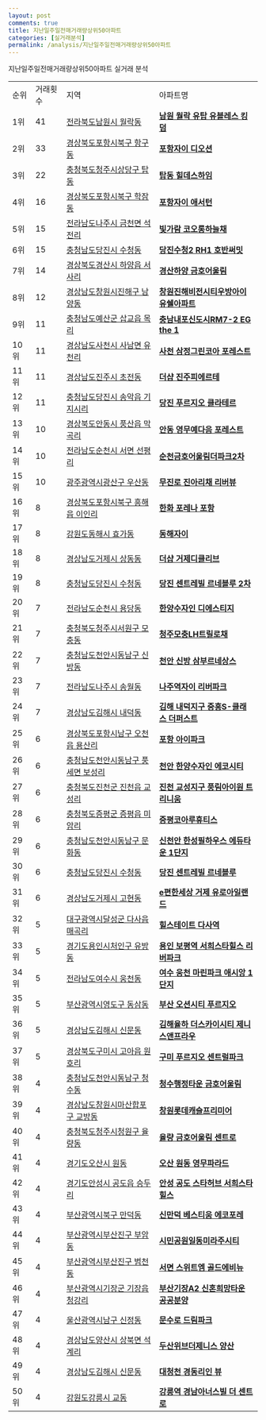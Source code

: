 ```yaml
---
layout: post
comments: true
title: 지난일주일전매거래량상위50아파트
categories: [실거래분석]
permalink: /analysis/지난일주일전매거래량상위50아파트
---
```


지난일주일전매거래량상위50아파트 실거래 분석

<table>
  <tr>
    <td>순위</td>
    <td>거래횟수</td>
    <td>지역</td>
    <td>아파트명</td>
  </tr>

  <tr>
    <td>1위</td>
    <td>41</td>
    <td><a href="/apt/전라북도남원시월락동">전라북도남원시 월락동</a></td>
    <td colspan="4" style="font-weight: bold;"><a href="https://search.naver.com/search.naver?query=월락동 남원 월락 유탑 유블레스 킹덤">남원 월락 유탑 유블레스 킹덤</a></td>
  </tr>

  <tr>
    <td>2위</td>
    <td>33</td>
    <td><a href="/apt/경상북도포항시북구항구동">경상북도포항시북구 항구동</a></td>
    <td colspan="4" style="font-weight: bold;"><a href="https://search.naver.com/search.naver?query=항구동 포항자이 디오션">포항자이 디오션</a></td>
  </tr>

  <tr>
    <td>3위</td>
    <td>22</td>
    <td><a href="/apt/충청북도청주시상당구탑동">충청북도청주시상당구 탑동</a></td>
    <td colspan="4" style="font-weight: bold;"><a href="https://search.naver.com/search.naver?query=탑동 탑동 힐데스하임">탑동 힐데스하임</a></td>
  </tr>

  <tr>
    <td>4위</td>
    <td>16</td>
    <td><a href="/apt/경상북도포항시북구학잠동">경상북도포항시북구 학잠동</a></td>
    <td colspan="4" style="font-weight: bold;"><a href="https://search.naver.com/search.naver?query=학잠동 포항자이 애서턴">포항자이 애서턴</a></td>
  </tr>

  <tr>
    <td>5위</td>
    <td>15</td>
    <td><a href="/apt/전라남도나주시금천면 석전리">전라남도나주시 금천면 석전리</a></td>
    <td colspan="4" style="font-weight: bold;"><a href="https://search.naver.com/search.naver?query=금천면 석전리 빛가람 코오롱하늘채">빛가람 코오롱하늘채</a></td>
  </tr>

  <tr>
    <td>6위</td>
    <td>15</td>
    <td><a href="/apt/충청남도당진시수청동">충청남도당진시 수청동</a></td>
    <td colspan="4" style="font-weight: bold;"><a href="https://search.naver.com/search.naver?query=수청동 당진수청2 RH1 호반써밋">당진수청2 RH1 호반써밋</a></td>
  </tr>

  <tr>
    <td>7위</td>
    <td>14</td>
    <td><a href="/apt/경상북도경산시하양읍 서사리">경상북도경산시 하양읍 서사리</a></td>
    <td colspan="4" style="font-weight: bold;"><a href="https://search.naver.com/search.naver?query=하양읍 서사리 경산하양 금호어울림">경산하양 금호어울림</a></td>
  </tr>

  <tr>
    <td>8위</td>
    <td>12</td>
    <td><a href="/apt/경상남도창원시진해구남양동">경상남도창원시진해구 남양동</a></td>
    <td colspan="4" style="font-weight: bold;"><a href="https://search.naver.com/search.naver?query=남양동 창원진해비전시티우방아이유쉘아파트">창원진해비전시티우방아이유쉘아파트</a></td>
  </tr>

  <tr>
    <td>9위</td>
    <td>11</td>
    <td><a href="/apt/충청남도예산군삽교읍 목리">충청남도예산군 삽교읍 목리</a></td>
    <td colspan="4" style="font-weight: bold;"><a href="https://search.naver.com/search.naver?query=삽교읍 목리 충남내포신도시RM7-2 EG the 1">충남내포신도시RM7-2 EG the 1</a></td>
  </tr>

  <tr>
    <td>10위</td>
    <td>11</td>
    <td><a href="/apt/경상남도사천시사남면 유천리">경상남도사천시 사남면 유천리</a></td>
    <td colspan="4" style="font-weight: bold;"><a href="https://search.naver.com/search.naver?query=사남면 유천리 사천 삼정그린코아 포레스트">사천 삼정그린코아 포레스트</a></td>
  </tr>

  <tr>
    <td>11위</td>
    <td>11</td>
    <td><a href="/apt/경상남도진주시초전동">경상남도진주시 초전동</a></td>
    <td colspan="4" style="font-weight: bold;"><a href="https://search.naver.com/search.naver?query=초전동 더샵 진주피에르테">더샵 진주피에르테</a></td>
  </tr>

  <tr>
    <td>12위</td>
    <td>11</td>
    <td><a href="/apt/충청남도당진시송악읍 기지시리">충청남도당진시 송악읍 기지시리</a></td>
    <td colspan="4" style="font-weight: bold;"><a href="https://search.naver.com/search.naver?query=송악읍 기지시리 당진 푸르지오 클라테르">당진 푸르지오 클라테르</a></td>
  </tr>

  <tr>
    <td>13위</td>
    <td>10</td>
    <td><a href="/apt/경상북도안동시풍산읍 막곡리">경상북도안동시 풍산읍 막곡리</a></td>
    <td colspan="4" style="font-weight: bold;"><a href="https://search.naver.com/search.naver?query=풍산읍 막곡리 안동 영무예다음 포레스트">안동 영무예다음 포레스트</a></td>
  </tr>

  <tr>
    <td>14위</td>
    <td>10</td>
    <td><a href="/apt/전라남도순천시서면 선평리">전라남도순천시 서면 선평리</a></td>
    <td colspan="4" style="font-weight: bold;"><a href="https://search.naver.com/search.naver?query=서면 선평리 순천금호어울림더파크2차">순천금호어울림더파크2차</a></td>
  </tr>

  <tr>
    <td>15위</td>
    <td>10</td>
    <td><a href="/apt/광주광역시광산구우산동">광주광역시광산구 우산동</a></td>
    <td colspan="4" style="font-weight: bold;"><a href="https://search.naver.com/search.naver?query=우산동 무진로 진아리채 리버뷰">무진로 진아리채 리버뷰</a></td>
  </tr>

  <tr>
    <td>16위</td>
    <td>8</td>
    <td><a href="/apt/경상북도포항시북구흥해읍 이인리">경상북도포항시북구 흥해읍 이인리</a></td>
    <td colspan="4" style="font-weight: bold;"><a href="https://search.naver.com/search.naver?query=흥해읍 이인리 한화 포레나 포항">한화 포레나 포항</a></td>
  </tr>

  <tr>
    <td>17위</td>
    <td>8</td>
    <td><a href="/apt/강원도동해시효가동">강원도동해시 효가동</a></td>
    <td colspan="4" style="font-weight: bold;"><a href="https://search.naver.com/search.naver?query=효가동 동해자이">동해자이</a></td>
  </tr>

  <tr>
    <td>18위</td>
    <td>8</td>
    <td><a href="/apt/경상남도거제시상동동">경상남도거제시 상동동</a></td>
    <td colspan="4" style="font-weight: bold;"><a href="https://search.naver.com/search.naver?query=상동동 더샵 거제디클리브">더샵 거제디클리브</a></td>
  </tr>

  <tr>
    <td>19위</td>
    <td>8</td>
    <td><a href="/apt/충청남도당진시수청동">충청남도당진시 수청동</a></td>
    <td colspan="4" style="font-weight: bold;"><a href="https://search.naver.com/search.naver?query=수청동 당진 센트레빌 르네블루 2차">당진 센트레빌 르네블루 2차</a></td>
  </tr>

  <tr>
    <td>20위</td>
    <td>7</td>
    <td><a href="/apt/전라남도순천시용당동">전라남도순천시 용당동</a></td>
    <td colspan="4" style="font-weight: bold;"><a href="https://search.naver.com/search.naver?query=용당동 한양수자인 디에스티지">한양수자인 디에스티지</a></td>
  </tr>

  <tr>
    <td>21위</td>
    <td>7</td>
    <td><a href="/apt/충청북도청주시서원구모충동">충청북도청주시서원구 모충동</a></td>
    <td colspan="4" style="font-weight: bold;"><a href="https://search.naver.com/search.naver?query=모충동 청주모충LH트릴로채">청주모충LH트릴로채</a></td>
  </tr>

  <tr>
    <td>22위</td>
    <td>7</td>
    <td><a href="/apt/충청남도천안시동남구신방동">충청남도천안시동남구 신방동</a></td>
    <td colspan="4" style="font-weight: bold;"><a href="https://search.naver.com/search.naver?query=신방동 천안 신방 삼부르네상스">천안 신방 삼부르네상스</a></td>
  </tr>

  <tr>
    <td>23위</td>
    <td>7</td>
    <td><a href="/apt/전라남도나주시송월동">전라남도나주시 송월동</a></td>
    <td colspan="4" style="font-weight: bold;"><a href="https://search.naver.com/search.naver?query=송월동 나주역자이 리버파크">나주역자이 리버파크</a></td>
  </tr>

  <tr>
    <td>24위</td>
    <td>7</td>
    <td><a href="/apt/경상남도김해시내덕동">경상남도김해시 내덕동</a></td>
    <td colspan="4" style="font-weight: bold;"><a href="https://search.naver.com/search.naver?query=내덕동 김해 내덕지구 중흥S-클래스 더퍼스트">김해 내덕지구 중흥S-클래스 더퍼스트</a></td>
  </tr>

  <tr>
    <td>25위</td>
    <td>6</td>
    <td><a href="/apt/경상북도포항시남구오천읍 용산리">경상북도포항시남구 오천읍 용산리</a></td>
    <td colspan="4" style="font-weight: bold;"><a href="https://search.naver.com/search.naver?query=오천읍 용산리 포항 아이파크">포항 아이파크</a></td>
  </tr>

  <tr>
    <td>26위</td>
    <td>6</td>
    <td><a href="/apt/충청남도천안시동남구풍세면 보성리">충청남도천안시동남구 풍세면 보성리</a></td>
    <td colspan="4" style="font-weight: bold;"><a href="https://search.naver.com/search.naver?query=풍세면 보성리 천안 한양수자인 에코시티">천안 한양수자인 에코시티</a></td>
  </tr>

  <tr>
    <td>27위</td>
    <td>6</td>
    <td><a href="/apt/충청북도진천군진천읍 교성리">충청북도진천군 진천읍 교성리</a></td>
    <td colspan="4" style="font-weight: bold;"><a href="https://search.naver.com/search.naver?query=진천읍 교성리 진천 교성지구 풍림아이원 트리니움">진천 교성지구 풍림아이원 트리니움</a></td>
  </tr>

  <tr>
    <td>28위</td>
    <td>6</td>
    <td><a href="/apt/충청북도증평군증평읍 미암리">충청북도증평군 증평읍 미암리</a></td>
    <td colspan="4" style="font-weight: bold;"><a href="https://search.naver.com/search.naver?query=증평읍 미암리 증평코아루휴티스">증평코아루휴티스</a></td>
  </tr>

  <tr>
    <td>29위</td>
    <td>6</td>
    <td><a href="/apt/충청남도천안시동남구문화동">충청남도천안시동남구 문화동</a></td>
    <td colspan="4" style="font-weight: bold;"><a href="https://search.naver.com/search.naver?query=문화동 신천안 한성필하우스 에듀타운 1단지">신천안 한성필하우스 에듀타운 1단지</a></td>
  </tr>

  <tr>
    <td>30위</td>
    <td>6</td>
    <td><a href="/apt/충청남도당진시수청동">충청남도당진시 수청동</a></td>
    <td colspan="4" style="font-weight: bold;"><a href="https://search.naver.com/search.naver?query=수청동 당진 센트레빌 르네블루">당진 센트레빌 르네블루</a></td>
  </tr>

  <tr>
    <td>31위</td>
    <td>6</td>
    <td><a href="/apt/경상남도거제시고현동">경상남도거제시 고현동</a></td>
    <td colspan="4" style="font-weight: bold;"><a href="https://search.naver.com/search.naver?query=고현동 e편한세상 거제 유로아일랜드">e편한세상 거제 유로아일랜드</a></td>
  </tr>

  <tr>
    <td>32위</td>
    <td>5</td>
    <td><a href="/apt/대구광역시달성군다사읍 매곡리">대구광역시달성군 다사읍 매곡리</a></td>
    <td colspan="4" style="font-weight: bold;"><a href="https://search.naver.com/search.naver?query=다사읍 매곡리 힐스테이트 다사역">힐스테이트 다사역</a></td>
  </tr>

  <tr>
    <td>33위</td>
    <td>5</td>
    <td><a href="/apt/경기도용인시처인구유방동">경기도용인시처인구 유방동</a></td>
    <td colspan="4" style="font-weight: bold;"><a href="https://search.naver.com/search.naver?query=유방동 용인 보평역 서희스타힐스 리버파크">용인 보평역 서희스타힐스 리버파크</a></td>
  </tr>

  <tr>
    <td>34위</td>
    <td>5</td>
    <td><a href="/apt/전라남도여수시웅천동">전라남도여수시 웅천동</a></td>
    <td colspan="4" style="font-weight: bold;"><a href="https://search.naver.com/search.naver?query=웅천동 여수 웅천 마린파크 애시앙 1단지">여수 웅천 마린파크 애시앙 1단지</a></td>
  </tr>

  <tr>
    <td>35위</td>
    <td>5</td>
    <td><a href="/apt/부산광역시영도구동삼동">부산광역시영도구 동삼동</a></td>
    <td colspan="4" style="font-weight: bold;"><a href="https://search.naver.com/search.naver?query=동삼동 부산 오션시티 푸르지오">부산 오션시티 푸르지오</a></td>
  </tr>

  <tr>
    <td>36위</td>
    <td>5</td>
    <td><a href="/apt/경상남도김해시신문동">경상남도김해시 신문동</a></td>
    <td colspan="4" style="font-weight: bold;"><a href="https://search.naver.com/search.naver?query=신문동 김해율하 더스카이시티 제니스앤프라우">김해율하 더스카이시티 제니스앤프라우</a></td>
  </tr>

  <tr>
    <td>37위</td>
    <td>5</td>
    <td><a href="/apt/경상북도구미시고아읍 원호리">경상북도구미시 고아읍 원호리</a></td>
    <td colspan="4" style="font-weight: bold;"><a href="https://search.naver.com/search.naver?query=고아읍 원호리 구미 푸르지오 센트럴파크">구미 푸르지오 센트럴파크</a></td>
  </tr>

  <tr>
    <td>38위</td>
    <td>4</td>
    <td><a href="/apt/충청남도천안시동남구청수동">충청남도천안시동남구 청수동</a></td>
    <td colspan="4" style="font-weight: bold;"><a href="https://search.naver.com/search.naver?query=청수동 청수행정타운 금호어울림">청수행정타운 금호어울림</a></td>
  </tr>

  <tr>
    <td>39위</td>
    <td>4</td>
    <td><a href="/apt/경상남도창원시마산합포구교방동">경상남도창원시마산합포구 교방동</a></td>
    <td colspan="4" style="font-weight: bold;"><a href="https://search.naver.com/search.naver?query=교방동 창원롯데캐슬프리미어">창원롯데캐슬프리미어</a></td>
  </tr>

  <tr>
    <td>40위</td>
    <td>4</td>
    <td><a href="/apt/충청북도청주시청원구율량동">충청북도청주시청원구 율량동</a></td>
    <td colspan="4" style="font-weight: bold;"><a href="https://search.naver.com/search.naver?query=율량동 율량 금호어울림 센트로">율량 금호어울림 센트로</a></td>
  </tr>

  <tr>
    <td>41위</td>
    <td>4</td>
    <td><a href="/apt/경기도오산시원동">경기도오산시 원동</a></td>
    <td colspan="4" style="font-weight: bold;"><a href="https://search.naver.com/search.naver?query=원동 오산 원동 영무파라드">오산 원동 영무파라드</a></td>
  </tr>

  <tr>
    <td>42위</td>
    <td>4</td>
    <td><a href="/apt/경기도안성시공도읍 승두리">경기도안성시 공도읍 승두리</a></td>
    <td colspan="4" style="font-weight: bold;"><a href="https://search.naver.com/search.naver?query=공도읍 승두리 안성 공도 스타허브 서희스타힐스">안성 공도 스타허브 서희스타힐스</a></td>
  </tr>

  <tr>
    <td>43위</td>
    <td>4</td>
    <td><a href="/apt/부산광역시북구만덕동">부산광역시북구 만덕동</a></td>
    <td colspan="4" style="font-weight: bold;"><a href="https://search.naver.com/search.naver?query=만덕동 신만덕 베스티움 에코포레">신만덕 베스티움 에코포레</a></td>
  </tr>

  <tr>
    <td>44위</td>
    <td>4</td>
    <td><a href="/apt/부산광역시부산진구부암동">부산광역시부산진구 부암동</a></td>
    <td colspan="4" style="font-weight: bold;"><a href="https://search.naver.com/search.naver?query=부암동 시민공원일동미라주시티">시민공원일동미라주시티</a></td>
  </tr>

  <tr>
    <td>45위</td>
    <td>4</td>
    <td><a href="/apt/부산광역시부산진구범천동">부산광역시부산진구 범천동</a></td>
    <td colspan="4" style="font-weight: bold;"><a href="https://search.naver.com/search.naver?query=범천동 서면 스위트엠 골드에비뉴">서면 스위트엠 골드에비뉴</a></td>
  </tr>

  <tr>
    <td>46위</td>
    <td>4</td>
    <td><a href="/apt/부산광역시기장군기장읍 청강리">부산광역시기장군 기장읍 청강리</a></td>
    <td colspan="4" style="font-weight: bold;"><a href="https://search.naver.com/search.naver?query=기장읍 청강리 부산기장A2 신혼희망타운 공공분양">부산기장A2 신혼희망타운 공공분양</a></td>
  </tr>

  <tr>
    <td>47위</td>
    <td>4</td>
    <td><a href="/apt/울산광역시남구신정동">울산광역시남구 신정동</a></td>
    <td colspan="4" style="font-weight: bold;"><a href="https://search.naver.com/search.naver?query=신정동 문수로 드림파크">문수로 드림파크</a></td>
  </tr>

  <tr>
    <td>48위</td>
    <td>4</td>
    <td><a href="/apt/경상남도양산시상북면 석계리">경상남도양산시 상북면 석계리</a></td>
    <td colspan="4" style="font-weight: bold;"><a href="https://search.naver.com/search.naver?query=상북면 석계리 두산위브더제니스 양산">두산위브더제니스 양산</a></td>
  </tr>

  <tr>
    <td>49위</td>
    <td>4</td>
    <td><a href="/apt/경상남도김해시신문동">경상남도김해시 신문동</a></td>
    <td colspan="4" style="font-weight: bold;"><a href="https://search.naver.com/search.naver?query=신문동 대청천 경동리인 뷰">대청천 경동리인 뷰</a></td>
  </tr>

  <tr>
    <td>50위</td>
    <td>4</td>
    <td><a href="/apt/강원도강릉시교동">강원도강릉시 교동</a></td>
    <td colspan="4" style="font-weight: bold;"><a href="https://search.naver.com/search.naver?query=교동 강릉역 경남아너스빌 더 센트로">강릉역 경남아너스빌 더 센트로</a></td>
  </tr>

</table>
